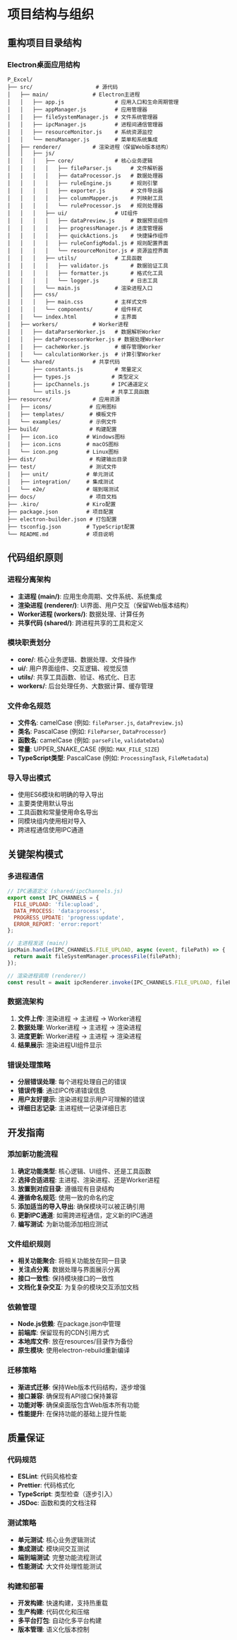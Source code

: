 # 项目结构与组织

## 重构项目目录结构

### Electron桌面应用结构

```
P_Excel/
├── src/                    # 源代码
│   ├── main/              # Electron主进程
│   │   ├── app.js                # 应用入口和生命周期管理
│   │   ├── appManager.js         # 应用管理器
│   │   ├── fileSystemManager.js  # 文件系统管理器
│   │   ├── ipcManager.js         # 进程间通信管理器
│   │   ├── resourceMonitor.js    # 系统资源监控
│   │   └── menuManager.js        # 菜单和系统集成
│   ├── renderer/          # 渲染进程（保留Web版本结构）
│   │   ├── js/
│   │   │   ├── core/             # 核心业务逻辑
│   │   │   │   ├── fileParser.js      # 文件解析器
│   │   │   │   ├── dataProcessor.js   # 数据处理器
│   │   │   │   ├── ruleEngine.js      # 规则引擎
│   │   │   │   ├── exporter.js        # 文件导出器
│   │   │   │   ├── columnMapper.js    # 列映射工具
│   │   │   │   └── ruleProcessor.js   # 规则处理器
│   │   │   ├── ui/               # UI组件
│   │   │   │   ├── dataPreview.js     # 数据预览组件
│   │   │   │   ├── progressManager.js # 进度管理器
│   │   │   │   ├── quickActions.js    # 快捷操作组件
│   │   │   │   ├── ruleConfigModal.js # 规则配置界面
│   │   │   │   └── resourceMonitor.js # 资源监控界面
│   │   │   ├── utils/            # 工具函数
│   │   │   │   ├── validator.js       # 数据验证工具
│   │   │   │   ├── formatter.js       # 格式化工具
│   │   │   │   └── logger.js          # 日志工具
│   │   │   └── main.js           # 渲染进程入口
│   │   ├── css/
│   │   │   ├── main.css          # 主样式文件
│   │   │   └── components/       # 组件样式
│   │   └── index.html            # 主界面
│   ├── workers/           # Worker进程
│   │   ├── dataParserWorker.js   # 数据解析Worker
│   │   ├── dataProcessorWorker.js # 数据处理Worker
│   │   ├── cacheWorker.js        # 缓存管理Worker
│   │   └── calculationWorker.js  # 计算引擎Worker
│   └── shared/            # 共享代码
│       ├── constants.js          # 常量定义
│       ├── types.js             # 类型定义
│       ├── ipcChannels.js       # IPC通道定义
│       └── utils.js             # 共享工具函数
├── resources/             # 应用资源
│   ├── icons/            # 应用图标
│   ├── templates/        # 模板文件
│   └── examples/         # 示例文件
├── build/                # 构建配置
│   ├── icon.ico         # Windows图标
│   ├── icon.icns        # macOS图标
│   └── icon.png         # Linux图标
├── dist/                 # 构建输出目录
├── test/                 # 测试文件
│   ├── unit/            # 单元测试
│   ├── integration/     # 集成测试
│   └── e2e/             # 端到端测试
├── docs/                 # 项目文档
├── .kiro/               # Kiro配置
├── package.json         # 项目配置
├── electron-builder.json # 打包配置
├── tsconfig.json        # TypeScript配置
└── README.md            # 项目说明
```

## 代码组织原则

### 进程分离架构

- **主进程 (main/)**: 应用生命周期、文件系统、系统集成
- **渲染进程 (renderer/)**: UI界面、用户交互（保留Web版本结构）
- **Worker进程 (workers/)**: 数据处理、计算任务
- **共享代码 (shared/)**: 跨进程共享的工具和定义

### 模块职责划分

- **core/**: 核心业务逻辑、数据处理、文件操作
- **ui/**: 用户界面组件、交互逻辑、视觉反馈
- **utils/**: 共享工具函数、验证、格式化、日志
- **workers/**: 后台处理任务、大数据计算、缓存管理

### 文件命名规范

- **文件名**: camelCase (例如: `fileParser.js`, `dataPreview.js`)
- **类名**: PascalCase (例如: `FileParser`, `DataProcessor`)
- **函数名**: camelCase (例如: `parseFile`, `validateData`)
- **常量**: UPPER_SNAKE_CASE (例如: `MAX_FILE_SIZE`)
- **TypeScript类型**: PascalCase (例如: `ProcessingTask`, `FileMetadata`)

### 导入导出模式

- 使用ES6模块和明确的导入导出
- 主要类使用默认导出
- 工具函数和常量使用命名导出
- 同模块组内使用相对导入
- 跨进程通信使用IPC通道

## 关键架构模式

### 多进程通信

```javascript
// IPC通道定义 (shared/ipcChannels.js)
export const IPC_CHANNELS = {
  FILE_UPLOAD: 'file:upload',
  DATA_PROCESS: 'data:process',
  PROGRESS_UPDATE: 'progress:update',
  ERROR_REPORT: 'error:report'
};

// 主进程发送 (main/)
ipcMain.handle(IPC_CHANNELS.FILE_UPLOAD, async (event, filePath) => {
  return await fileSystemManager.processFile(filePath);
});

// 渲染进程调用 (renderer/)
const result = await ipcRenderer.invoke(IPC_CHANNELS.FILE_UPLOAD, filePath);
```

### 数据流架构

1. **文件上传**: 渲染进程 → 主进程 → Worker进程
2. **数据处理**: Worker进程 → 主进程 → 渲染进程
3. **进度更新**: Worker进程 → 主进程 → 渲染进程
4. **结果展示**: 渲染进程UI组件显示

### 错误处理策略

- **分层错误处理**: 每个进程处理自己的错误
- **错误传播**: 通过IPC传递错误信息
- **用户友好提示**: 渲染进程显示用户可理解的错误
- **详细日志记录**: 主进程统一记录详细日志

## 开发指南

### 添加新功能流程

1. **确定功能类型**: 核心逻辑、UI组件、还是工具函数
2. **选择合适进程**: 主进程、渲染进程、还是Worker进程
3. **放置到对应目录**: 遵循现有目录结构
4. **遵循命名规范**: 使用一致的命名约定
5. **添加适当的导入导出**: 确保模块可以被正确引用
6. **更新IPC通道**: 如需跨进程通信，定义新的IPC通道
7. **编写测试**: 为新功能添加相应测试

### 文件组织规则

- **相关功能聚合**: 将相关功能放在同一目录
- **关注点分离**: 数据处理与界面展示分离
- **接口一致性**: 保持模块接口的一致性
- **文档化复杂交互**: 为复杂的模块交互添加文档

### 依赖管理

- **Node.js依赖**: 在package.json中管理
- **前端库**: 保留现有的CDN引用方式
- **本地库文件**: 放在resources/目录作为备份
- **原生模块**: 使用electron-rebuild重新编译

### 迁移策略

- **渐进式迁移**: 保持Web版本代码结构，逐步增强
- **接口兼容**: 确保现有API接口保持兼容
- **功能对等**: 确保桌面版包含Web版本所有功能
- **性能提升**: 在保持功能的基础上提升性能

## 质量保证

### 代码规范

- **ESLint**: 代码风格检查
- **Prettier**: 代码格式化
- **TypeScript**: 类型检查（逐步引入）
- **JSDoc**: 函数和类的文档注释

### 测试策略

- **单元测试**: 核心业务逻辑测试
- **集成测试**: 模块间交互测试
- **端到端测试**: 完整功能流程测试
- **性能测试**: 大文件处理性能测试

### 构建和部署

- **开发构建**: 快速构建，支持热重载
- **生产构建**: 代码优化和压缩
- **多平台打包**: 自动化多平台构建
- **版本管理**: 语义化版本控制
